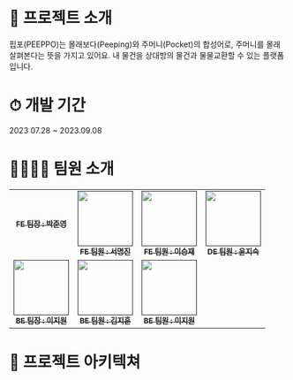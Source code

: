 # 👜 프로젝트 소개
핍포(PEEPPO)는 몰래보다(Peeping)와 주머니(Pocket)의 합성어로, 주머니를 몰래 살펴본다는 뜻을 가지고 있어요. 내 물건을 상대방의 물건과 물물교환할 수 있는 플랫폼입니다.

# ⏱ 개발 기간
2023 07.28 ~ 2023.09.08

# 👨‍👩‍👧‍👦 팀원 소개
<table>
  <tbody>
    <tr>
      <td align="center"><a href=""><img src="width="100px;" alt=""/><br /><sub><b>FE 팀장 : 박준영</b></sub></a><br /></td>
      <td align="center"><a href=""><img src="" width="100px;" alt=""/><br /><sub><b>FE 팀원 : 서명진</b></sub></a><br /></td>
      <td align="center"><a href=""><img src="" width="100px;" alt=""/><br /><sub><b>FE 팀원 : 이승재</b></sub></a><br /></td>
      <td align="center"><a href=""><img src="" width="100px;" alt=""/><br /><sub><b>DE 팀원 : 윤지숙 </b></sub></a><br /></td>
     <tr/>
      <td align="center"><a href=""><img src="" width="100px;" alt=""/><br /><sub><b>BE 팀장 : 이지원 </b></sub></a><br /></td>
      <td align="center"><a href=""><img src="" width="100px;" alt=""/><br /><sub><b>BE 팀원 : 김지훈</b></sub></a><br /></td>
      <td align="center"><a href=""><img src="" width="100px;" alt=""/><br /><sub><b>BE 팀원 : 이지원</b></sub></a><br /></td>
    </tr>
  </tbody>
</table>

# 📍 프로젝트 아키텍쳐
<img src ="" alt="">
